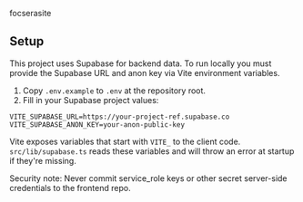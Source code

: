focserasite

Setup
-----

This project uses Supabase for backend data. To run locally you must provide the Supabase URL and anon key via Vite environment variables.

1. Copy `.env.example` to `.env` at the repository root.
2. Fill in your Supabase project values:

```
VITE_SUPABASE_URL=https://your-project-ref.supabase.co
VITE_SUPABASE_ANON_KEY=your-anon-public-key
```

Vite exposes variables that start with `VITE_` to the client code. `src/lib/supabase.ts` reads these variables and will throw an error at startup if they're missing.

Security note: Never commit service_role keys or other secret server-side credentials to the frontend repo.
